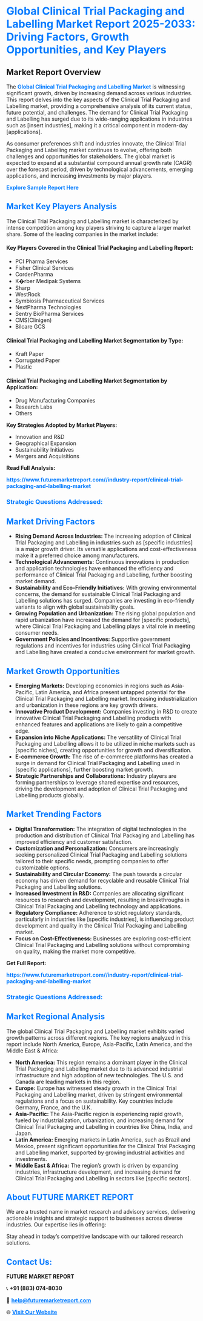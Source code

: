 <h1 style="color: #007BFF;">Global Clinical Trial Packaging and Labelling Market Report 2025-2033: Driving Factors, Growth Opportunities, and Key Players</h1>

<section id="overview">
<h2>Market Report Overview</h2>
<p>The <a href="https://www.futuremarketreport.com//industry-report/clinical-trial-packaging-and-labelling-market" style="color: #007BFF; text-decoration: none;"><strong>Global Clinical Trial Packaging and Labelling Market</strong></a> is witnessing significant growth, driven by increasing demand across various industries. This report delves into the key aspects of the Clinical Trial Packaging and Labelling market, providing a comprehensive analysis of its current status, future potential, and challenges. The demand for Clinical Trial Packaging and Labelling has surged due to its wide-ranging applications in industries such as [insert industries], making it a critical component in modern-day [applications].</p>
<p>As consumer preferences shift and industries innovate, the Clinical Trial Packaging and Labelling market continues to evolve, offering both challenges and opportunities for stakeholders. The global market is expected to expand at a substantial compound annual growth rate (CAGR) over the forecast period, driven by technological advancements, emerging applications, and increasing investments by major players.</p>
</section>

<section id="overview">
<p><a href="https://www.futuremarketreport.com//request-sample/reportId=77730" style="color: #007BFF; text-decoration: none;"><strong>Explore Sample Report Here</strong></a></p>
</section>

<section id="key-players">
<h2 style="color: #007BFF;">Market Key Players Analysis</h2>
<p>The Clinical Trial Packaging and Labelling market is characterized by intense competition among key players striving to capture a larger market share. Some of the leading companies in the market include:</p>
<h4>Key Players Covered in the Clinical Trial Packaging and Labelling Report:</h4>
<ul><li>PCI Pharma Services</li><li>Fisher Clinical Services</li><li>CordenPharma</li><li>K�rber Medipak Systems</li><li>Sharp</li><li>WestRock</li><li>Symbiosis Pharmaceutical Services</li><li>NextPharma Technologies</li><li>Sentry BioPharma Services</li><li>CMS(Clinigen)</li><li>Bilcare GCS</li></ul>
<h4>Clinical Trial Packaging and Labelling Market Segmentation by Type:</h4>
<ul><li>Kraft Paper</li><li>Corrugated Paper</li><li>Plastic</li></ul>

<h4>Clinical Trial Packaging and Labelling Market Segmentation by Application:</h4>
<ul><li>Drug Manufacturing Companies</li><li>Research Labs</li><li>Others</li></ul>
<p><strong>Key Strategies Adopted by Market Players:</strong></p>
<ul>
<li>Innovation and R&D</li>
<li>Geographical Expansion</li>
<li>Sustainability Initiatives</li>
<li>Mergers and Acquisitions</li>
</ul>
</section>

<section>
<p><strong>Read Full Analysis: </strong></p><a href="https://www.futuremarketreport.com//industry-report/clinical-trial-packaging-and-labelling-market" style="color: #007BFF; text-decoration: none;"><strong>https://www.futuremarketreport.com//industry-report/clinical-trial-packaging-and-labelling-market</strong></a>
<h3 style="color: #007BFF;">Strategic Questions Addressed:</h3>
</section>

<section id="driving-factors">
<h2 style="color: #007BFF;">Market Driving Factors</h2>
<ul>
<li><strong>Rising Demand Across Industries:</strong> The increasing adoption of Clinical Trial Packaging and Labelling in industries such as [specific industries] is a major growth driver. Its versatile applications and cost-effectiveness make it a preferred choice among manufacturers.</li>
<li><strong>Technological Advancements:</strong> Continuous innovations in production and application technologies have enhanced the efficiency and performance of Clinical Trial Packaging and Labelling, further boosting market demand.</li>
<li><strong>Sustainability and Eco-Friendly Initiatives:</strong> With growing environmental concerns, the demand for sustainable Clinical Trial Packaging and Labelling solutions has surged. Companies are investing in eco-friendly variants to align with global sustainability goals.</li>
<li><strong>Growing Population and Urbanization:</strong> The rising global population and rapid urbanization have increased the demand for [specific products], where Clinical Trial Packaging and Labelling plays a vital role in meeting consumer needs.</li>
<li><strong>Government Policies and Incentives:</strong> Supportive government regulations and incentives for industries using Clinical Trial Packaging and Labelling have created a conducive environment for market growth.</li>
</ul>
</section>

<section id="growth-opportunities">
<h2 style="color: #007BFF;">Market Growth Opportunities</h2>
<ul>
<li><strong>Emerging Markets:</strong> Developing economies in regions such as Asia-Pacific, Latin America, and Africa present untapped potential for the Clinical Trial Packaging and Labelling market. Increasing industrialization and urbanization in these regions are key growth drivers.</li>
<li><strong>Innovative Product Development:</strong> Companies investing in R&D to create innovative Clinical Trial Packaging and Labelling products with enhanced features and applications are likely to gain a competitive edge.</li>
<li><strong>Expansion into Niche Applications:</strong> The versatility of Clinical Trial Packaging and Labelling allows it to be utilized in niche markets such as [specific niches], creating opportunities for growth and diversification.</li>
<li><strong>E-commerce Growth:</strong> The rise of e-commerce platforms has created a surge in demand for Clinical Trial Packaging and Labelling used in [specific applications], further boosting market growth.</li>
<li><strong>Strategic Partnerships and Collaborations:</strong> Industry players are forming partnerships to leverage shared expertise and resources, driving the development and adoption of Clinical Trial Packaging and Labelling products globally.</li>
</ul>
</section>

<section id="trending-factors">
<h2 style="color: #007BFF;">Market Trending Factors</h2>
<ul>
<li><strong>Digital Transformation:</strong> The integration of digital technologies in the production and distribution of Clinical Trial Packaging and Labelling has improved efficiency and customer satisfaction.</li>
<li><strong>Customization and Personalization:</strong> Consumers are increasingly seeking personalized Clinical Trial Packaging and Labelling solutions tailored to their specific needs, prompting companies to offer customizable options.</li>
<li><strong>Sustainability and Circular Economy:</strong> The push towards a circular economy has driven demand for recyclable and reusable Clinical Trial Packaging and Labelling solutions.</li>
<li><strong>Increased Investment in R&D:</strong> Companies are allocating significant resources to research and development, resulting in breakthroughs in Clinical Trial Packaging and Labelling technology and applications.</li>
<li><strong>Regulatory Compliance:</strong> Adherence to strict regulatory standards, particularly in industries like [specific industries], is influencing product development and quality in the Clinical Trial Packaging and Labelling market.</li>
<li><strong>Focus on Cost-Effectiveness:</strong> Businesses are exploring cost-efficient Clinical Trial Packaging and Labelling solutions without compromising on quality, making the market more competitive.</li>
</ul>
</section>

<section>
<p><strong>Get Full Report: </strong></p><a href="https://www.futuremarketreport.com//industry-report/clinical-trial-packaging-and-labelling-market" style="color: #007BFF; text-decoration: none;"><strong>https://www.futuremarketreport.com//industry-report/clinical-trial-packaging-and-labelling-market</strong></a>
<h3 style="color: #007BFF;">Strategic Questions Addressed:</h3>
</section>


<section id="regional-analysis">
<h2 style="color: #007BFF;">Market Regional Analysis</h2>
<p>The global Clinical Trial Packaging and Labelling market exhibits varied growth patterns across different regions. The key regions analyzed in this report include North America, Europe, Asia-Pacific, Latin America, and the Middle East & Africa:</p>
<ul>
<li><strong>North America:</strong> This region remains a dominant player in the Clinical Trial Packaging and Labelling market due to its advanced industrial infrastructure and high adoption of new technologies. The U.S. and Canada are leading markets in this region.</li>
<li><strong>Europe:</strong> Europe has witnessed steady growth in the Clinical Trial Packaging and Labelling market, driven by stringent environmental regulations and a focus on sustainability. Key countries include Germany, France, and the U.K.</li>
<li><strong>Asia-Pacific:</strong> The Asia-Pacific region is experiencing rapid growth, fueled by industrialization, urbanization, and increasing demand for Clinical Trial Packaging and Labelling in countries like China, India, and Japan.</li>
<li><strong>Latin America:</strong> Emerging markets in Latin America, such as Brazil and Mexico, present significant opportunities for the Clinical Trial Packaging and Labelling market, supported by growing industrial activities and investments.</li>
<li><strong>Middle East & Africa:</strong> The region’s growth is driven by expanding industries, infrastructure development, and increasing demand for Clinical Trial Packaging and Labelling in sectors like [specific sectors].</li>
</ul>
</section>

<footer>
<h2 style="color: #007BFF;">About FUTURE MARKET REPORT</h2>
<p>We are a trusted name in market research and advisory services, delivering actionable insights and strategic support to businesses across diverse industries. Our expertise lies in offering:</p>

<p>Stay ahead in today’s competitive landscape with our tailored research solutions.</p>

<h2 style="color: #007BFF;">Contact Us:</h2>
<p><strong>FUTURE MARKET REPORT</strong></p>
<p>📞 <strong>+91 (883) 074-8030</strong></p>
<p>📧 <strong><a href="mailto:help@futuremarketreport.com" style="color: #007BFF;">help@futuremarketreport.com</a></strong></p>
<p>🌐 <strong><a href="https://www.futuremarketreport.com/" style="color: #007BFF;">Visit Our Website</a></strong></p>
</footer>